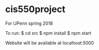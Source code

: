 # cis550project

For UPenn spring 2018

To run:
$ cd src
$ npm install
$ npm start

Website will be available at localhost:5000